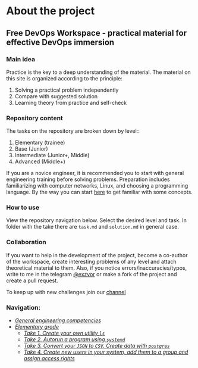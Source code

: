 # About the project

## Free DevOps Workspace - practical material for effective DevOps immersion

### Main idea
Practice is the key to a deep understanding of the material. The material on this site is organized according to the principle:
1) Solving a practical problem independently
2) Compare with suggested solution
3) Learning theory from practice and self-check

### Repository content
The tasks on the repository are broken down by level::
1) Elementary (trainee)
2) Base (Junior)
3) Intermediate (Junior+, Middle)
4) Advanced (Middle+)

If you are a novice engineer, it is recommended you to start with general engineering training before solving problems. Preparation includes familiarizing with computer networks,
Linux, and choosing a programming language. By the way you can start [here](https://github.com/exzvor/freedevopsworkspace/blob/main/intro/intro.md) to get familiar with some concepts.

### How to use
View the repository navigation below. Select the desired level and task. In folder with the take there are `task.md` and `solution.md` in general case.

### Collaboration
If you want to help in the development of the project, become a co-author of the workspace,
create interesting problems of any level and attach theoretical material to them.
Also, if you notice errors/inaccuracies/typos, write to me in the telegram [@exzvor](https://t.me/exzvor) or make a fork of the project and create a pull request.

To keep up with new challenges join our [channel](https://t.me/freedevopsworkspace)

### Navigation:
- *[General engineering competencies](https://github.com/exzvor/freedevopsworkspace/blob/main/intro/intro.md)*
- *[Elementary grade](https://github.com/exzvor/freedevopsworkspace/tree/main/devops_grades/elementary_grade)*
    - *[Take 1. Create your own utility `ls`](https://github.com/exzvor/freedevopsworkspace/tree/main/devops_grades/elementary_grade/take_01)*
    - *[Take 2. Autorun a program using `systemd`](https://github.com/exzvor/freedevopsworkspace/tree/main/devops_grades/elementary_grade/take_02)*
    - *[Take 3. Convert your `JSON` to `CSV`. Create data with `postgres`](https://github.com/exzvor/freedevopsworkspace/tree/main/devops_grades/elementary_grade/take_03)*
    - *[Take 4. Create new users in your system, add them to a group and assign access rights](https://github.com/exzvor/freedevopsworkspace/tree/main/devops_grades/elementary_grade/take_04)*
